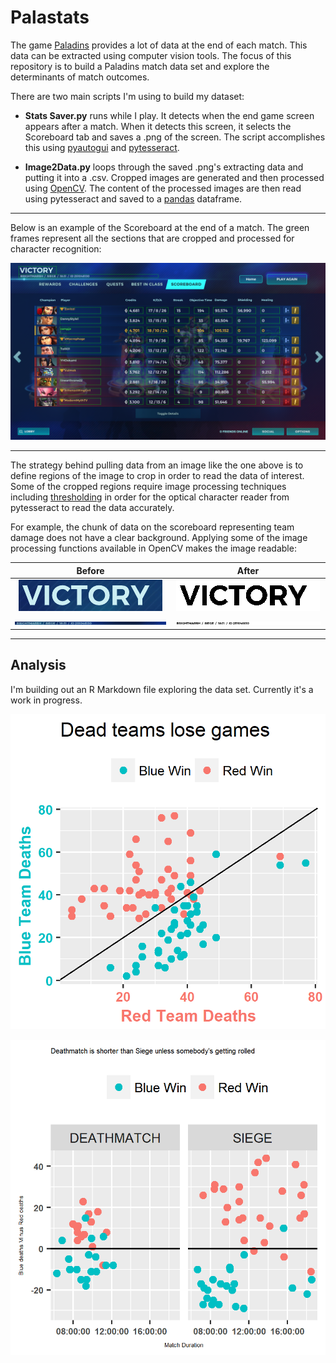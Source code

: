 # Palastats

The game [Paladins](https://www.paladins.com/) provides a lot of data at the end of each match. This data can be extracted using computer vision tools. The focus of this repository is to build a Paladins match data set and explore the determinants of match outcomes.

There are two main scripts I'm using to build my dataset:

* **Stats Saver.py** runs while I play. It detects when the end game screen appears after a match. When it detects this screen, it selects the Scoreboard tab and saves a .png of the screen. The script accomplishes this using [pyautogui](http://pyautogui.readthedocs.io/en/latest/index.html) and [pytesseract](https://github.com/madmaze/pytesseract).

* **Image2Data.py** loops through the saved .png's extracting data and putting it into a .csv. Cropped images are generated and then processed using [OpenCV](http://opencv-python-tutroals.readthedocs.io/en/latest/py_tutorials/py_tutorials.html). The content of the processed images are then read using pytesseract and saved to a [pandas](https://pandas.pydata.org/pandas-docs/stable/) dataframe. 

---

Below is an example of the Scoreboard at the end of a match. The green frames represent all the sections that are cropped and processed for character recognition:

![](example/template.png)

---

The strategy behind pulling data from an image like the one above is to define regions of the image to crop in order to read the data of interest. Some of the cropped regions require image processing techniques including [thresholding](https://docs.opencv.org/3.4/d7/d4d/tutorial_py_thresholding.html) in order for the optical character reader from pytesseract to read the data accurately. 

For example, the chunk of data on the scoreboard representing team damage does not have a clear background. Applying some of the image processing functions available in OpenCV makes the image readable:

Before          |  After 
:-------------------------:|:-------------------------:
![](example/outcome1.png)  |  ![](example/outcome2.png)
![](example/details1.png)  |  ![](example/details2.png) 


---

## Analysis

I'm building out an R Markdown file exploring the data set. Currently it's a work in progress.

![](example/graph1.png)

![](example/graph2.png)
